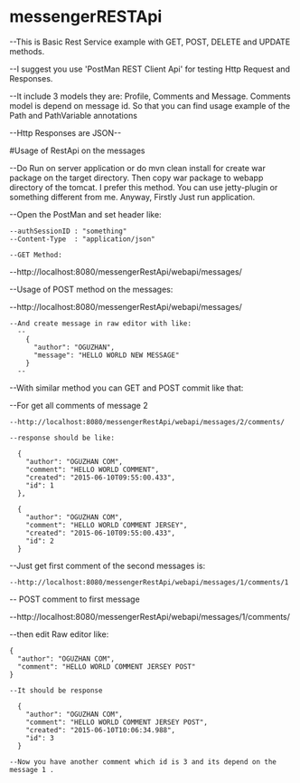 # messengerRESTApi

--This is Basic Rest Service example with GET, POST, DELETE and UPDATE methods.

--I suggest you use 'PostMan REST Client Api' for testing Http Request and Responses.

--It include 3 models they are: Profile, Comments and Message. Comments model is depend on message id. So that
you can find usage example of the Path and PathVariable annotations

--Http Responses are JSON--

#Usage of RestApi on the messages

--Do Run on server application or do mvn clean install for create war package on the target directory. Then copy war package to webapp directory of the tomcat. I prefer this method. You can use jetty-plugin or something different from me. Anyway, Firstly Just run application.

--Open the PostMan and set header like:

    --authSessionID : "something"
    --Content-Type  : "application/json"
    
    --GET Method:
    
  --http://localhost:8080/messengerRestApi/webapi/messages/
    
--Usage of POST method on the messages:

  --http://localhost:8080/messengerRestApi/webapi/messages/
  
    --And create message in raw editor with like:
      --
        {
          "author": "OGUZHAN",
          "message": "HELLO WORLD NEW MESSAGE"
        }
      --
      
--With similar method you can GET and POST commit like that:

  --For get all comments of message 2
    
    --http://localhost:8080/messengerRestApi/webapi/messages/2/comments/
    
    --response should be like: 
      
      {
        "author": "OGUZHAN COM",
        "comment": "HELLO WORLD COMMENT",
        "created": "2015-06-10T09:55:00.433",
        "id": 1
      },
      
      {
        "author": "OGUZHAN COM",
        "comment": "HELLO WORLD COMMENT JERSEY",
        "created": "2015-06-10T09:55:00.433",
        "id": 2
      }
      
  --Just get first comment of the second messages is:
  
    --http://localhost:8080/messengerRestApi/webapi/messages/1/comments/1
    
-- POST comment to first message

  --http://localhost:8080/messengerRestApi/webapi/messages/1/comments/
  
  --then edit Raw editor like:
  
    {
      "author": "OGUZHAN COM",
      "comment": "HELLO WORLD COMMENT JERSEY POST"
    }
    
    --It should be response
    
      {
        "author": "OGUZHAN COM",
        "comment": "HELLO WORLD COMMENT JERSEY POST",
        "created": "2015-06-10T10:06:34.988",
        "id": 3
      }
    
    --Now you have another comment which id is 3 and its depend on the message 1 .
    
